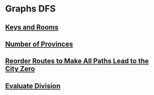 # Graphs DFS

## [Keys and Rooms](https://leetcode.com/problems/keys-and-rooms/?envType=study-plan-v2&envId=leetcode-75)

## [Number of Provinces](https://leetcode.com/problems/number-of-provinces/?envType=study-plan-v2&envId=leetcode-75)

## [Reorder Routes to Make All Paths Lead to the City Zero](https://leetcode.com/problems/reorder-routes-to-make-all-paths-lead-to-the-city-zero/?envType=study-plan-v2&envId=leetcode-75)

## [Evaluate Division](https://leetcode.com/problems/evaluate-division/?envType=study-plan-v2&envId=leetcode-75)

